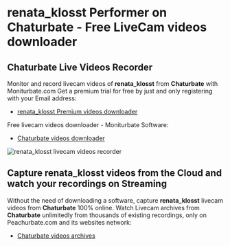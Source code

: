 # renata_klosst Performer on Chaturbate - Free LiveCam videos downloader

## Chaturbate Live Videos Recorder

Monitor and record livecam videos of **renata_klosst** from **Chaturbate** with Moniturbate.com
Get a premium trial for free by just and only registering with your Email address:
* [renata_klosst Premium videos downloader](https://moniturbate.com/request-demo-licence-key.html)

Free livecam videos downloader - Moniturbate Software:
* [Chaturbate videos downloader](https://moniturbate.com/moniturbate-download-software.html)

![renata_klosst livecam videos recorder](https://peachurnet.com/templates/moniturbate-software.png)


## Capture renata_klosst videos from the Cloud and watch your recordings on Streaming

Without the need of downloading a software, capture **renata_klosst** livecam videos from **Chaturbate** 100% online.
Watch Livecam archives from **Chaturbate** unlimitedly from thousands of existing recordings, only on Peachurbate.com and its websites network:
* [Chaturbate videos archives](https://peachurnet.com/)